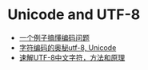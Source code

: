 # Unicode and UTF-8

* [一个例子搞懂编码问题](http://bindog.github.io/blog/2014/12/16/python-coding/)
* [字符编码的奥秘utf-8, Unicode](http://blog.csdn.net/hherima/article/details/8655200)
* [速解UTF-8中文字符，方法和原理](http://jsfox.cn/blog/others/quick-translate-chinese-utf8-by-unicode.html)